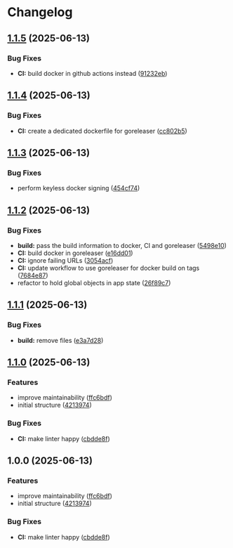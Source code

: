 # Changelog

## [1.1.5](https://github.com/meysam81/healthchecks-client/compare/v1.1.4...v1.1.5) (2025-06-13)


### Bug Fixes

* **CI:** build docker in github actions instead ([91232eb](https://github.com/meysam81/healthchecks-client/commit/91232eb117e67fdbdb4d56b52b26864241b0254c))

## [1.1.4](https://github.com/meysam81/healthchecks-client/compare/v1.1.3...v1.1.4) (2025-06-13)


### Bug Fixes

* **CI:** create a dedicated dockerfile for goreleaser ([cc802b5](https://github.com/meysam81/healthchecks-client/commit/cc802b58b9326a987605a81938035a5df8fdc279))

## [1.1.3](https://github.com/meysam81/healthchecks-client/compare/v1.1.2...v1.1.3) (2025-06-13)


### Bug Fixes

* perform keyless docker signing ([454cf74](https://github.com/meysam81/healthchecks-client/commit/454cf7498fc99daab041c00754a94b8f85627690))

## [1.1.2](https://github.com/meysam81/healthchecks-client/compare/v1.1.1...v1.1.2) (2025-06-13)


### Bug Fixes

* **build:** pass the build information to docker, CI and goreleaser ([5498e10](https://github.com/meysam81/healthchecks-client/commit/5498e10571619e33d4c34ea16fb458fa9ce3d5ad))
* **CI:** build docker in goreleaser ([e16dd01](https://github.com/meysam81/healthchecks-client/commit/e16dd010e1eee8448903fddac6c92f2a68c3b3f2))
* **CI:** ignore failing URLs ([3054acf](https://github.com/meysam81/healthchecks-client/commit/3054acf25babaf4c53668dbc74a0bd5883e6ac5b))
* **CI:** update workflow to use goreleaser for docker build on tags ([7684e87](https://github.com/meysam81/healthchecks-client/commit/7684e8786285e4acf10dfdb633f15f3d22442178))
* refactor to hold global objects in app state ([26f89c7](https://github.com/meysam81/healthchecks-client/commit/26f89c7c2fa7edd0abdbe078b0abaf209f5a8879))

## [1.1.1](https://github.com/meysam81/healthchecks-client/compare/v1.1.0...v1.1.1) (2025-06-13)


### Bug Fixes

* **build:** remove files ([e3a7d28](https://github.com/meysam81/healthchecks-client/commit/e3a7d28dac4ca3d491fc33ca27bc13d6de4d5d62))

## [1.1.0](https://github.com/meysam81/healthchecks-client/compare/v1.0.0...v1.1.0) (2025-06-13)


### Features

* improve maintainability ([ffc6bdf](https://github.com/meysam81/healthchecks-client/commit/ffc6bdf2339c8a49d1518021af9932601674cb1a))
* initial structure ([4213974](https://github.com/meysam81/healthchecks-client/commit/4213974757a5aff6d52d5e749a78a9a2c021eb12))


### Bug Fixes

* **CI:** make linter happy ([cbdde8f](https://github.com/meysam81/healthchecks-client/commit/cbdde8f46453120976d555a9078fcfb8b4ef2587))

## 1.0.0 (2025-06-13)


### Features

* improve maintainability ([ffc6bdf](https://github.com/meysam81/healthchecks-client/commit/ffc6bdf2339c8a49d1518021af9932601674cb1a))
* initial structure ([4213974](https://github.com/meysam81/healthchecks-client/commit/4213974757a5aff6d52d5e749a78a9a2c021eb12))


### Bug Fixes

* **CI:** make linter happy ([cbdde8f](https://github.com/meysam81/healthchecks-client/commit/cbdde8f46453120976d555a9078fcfb8b4ef2587))
